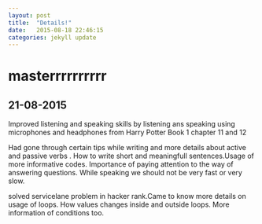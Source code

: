 ```yaml
---
layout: post
title:  "Details!"
date:   2015-08-18 22:46:15
categories: jekyll update
---
```


 <h1>masterrrrrrrrrr</h1>
 
 <h2>21-08-2015</h2>
 <p>Improved listening and speaking skills by listening ans speaking using
  microphones and headphones from Harry Potter Book 1 chapter 11 and 12</p>
  
  <p>Had gone through certain tips while writing and more details about active and passive verbs .
  How to write short and meaningfull sentences.Usage of more informative codes.
  Importance of paying attention to the way of answering questions.
  While speaking we should not be very fast or very slow.
  </p>
  
  <p>
  solved servicelane problem in hacker rank.Came to know more details on usage of loops.
  How values changes inside and outside loops.
  More information of conditions too.
  </p>
 
 
 [jekyll]:      http://jekyllrb.com
[jekyll-gh]:   https://github.com/jekyll/jekyll
[jekyll-help]: https://github.com/jekyll/jekyll-help

